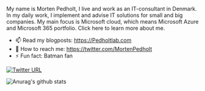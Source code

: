 My name is Morten Pedholt, I live and work as an IT-consultant in Denmark. In my daily work, I implement and advise IT solutions for small and big companies.
My main focus is Microsoft cloud, which means Microsoft Azure and Microsoft 365 portfolio. Click here to learn more about me.

- 📫 Read my blogposts: https://Pedholtlab.com
- 💬 How to reach me: https://twitter.com/MortenPedholt
- ⚡ Fun fact: Batman fan


[![Twitter URL](https://img.shields.io/twitter/url/https/twitter.com/MortenPedholt.svg?style=social&label=Follow%20%40MortenPedholt)](https://twitter.com/MortenPedholt)

![Anurag's github stats](https://github-readme-stats.vercel.app/api?username=MortenPedholt&show_icons=true&theme=radical)
